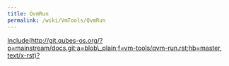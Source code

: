 ```yaml
---
title: QvmRun
permalink: /wiki/VmTools/QvmRun
---
```


[Include(http://git.qubes-os.org/?p=mainstream/docs.git;a=blob\_plain;f=vm-tools/qvm-run.rst;hb=master, text/x-rst)?](/wiki/VmTools/Include(http%3A/git.qubes-os.org?p=mainstream/docs.git;a=blob_plain;f=vm-tools/qvm-run.rst;hb=master,%20text/x-rst))
